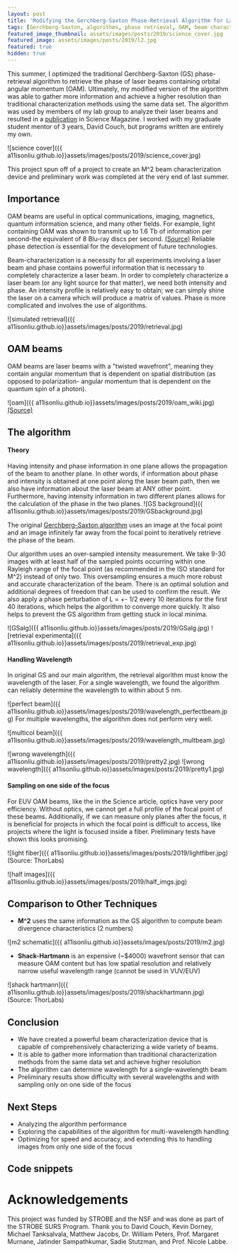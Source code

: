 ```yaml
---
layout: post
title: 'Modifying the Gerchberg-Saxton Phase-Retrieval Algorithm for Laser Beams containing Orbital Angular Momentum'
tags: [Gerchberg-Saxton, algorithms, phase retrieval, OAM, beam characterization, M2]
featured_image_thumbnail: assets/images/posts/2019/science_cover.jpg
featured_image: assets/images/posts/2019/l2.jpg
featured: true
hidden: true
---
```


This summer, I optimized the traditional Gerchberg-Saxton (GS) phase-retrieval algorithm to retrieve the phase of laser beams containing orbital angular momentum (OAM). Ultimately, my modified version of the algorithm was able to gather more information and achieve a higher resolution than traditional characterization methods using the same data set. The algorithm was used by members of my lab group to analyze their laser beams and resulted in a [publication](link) in Science Magazine. I worked with my graduate student mentor of 3 years, David Couch, but programs written are entirely my own.

![science cover]({{ a11isonliu.github.io}}assets/images/posts/2019/science_cover.jpg)

This project spun off of a project to create an M^2 beam characterization device and preliminary work was completed at the very end of last summer.

##  Importance

OAM beams are useful in optical communications, imaging, magnetics, quantum information science, and many other fields. For example, light containing OAM was shown to transmit up to 1.6 Tb of information per second-the equivalent of 8 Blu-ray discs per second. [(Source)](https://physicsworld.com/a/twisted-light-carries-data-over-1-km-in-optical-fibre/) Reliable phase detection is essential for the development of future technologies.

Beam-characterization is a necessity for all experiments involving a laser beam and phase contains powerful information that is necessary to completely characterize a laser beam. In order to completely characterize a laser beam (or any light source for that matter), we need both intensity and phase. An intensity profile is relatively easy to obtain; we can simply shine the laser on a camera which will produce a matrix of values. Phase is more complicated and involves the use of algorithms.

![simulated retrieval]({{ a11isonliu.github.io}}assets/images/posts/2019/retrieval.jpg)

## OAM beams

OAM beams are laser beams with a "twisted wavefront", meaning they contain angular momentum that is dependent on spatial distribution (as opposed to polarization- angular momentum that is dependent on the quantum spin of a photon).

![oam]({{ a11isonliu.github.io}}assets/images/posts/2019/oam_wiki.jpg)
[(Source)](https://creativecommons.org/licenses/by-sa/3.0)

## The algorithm
#### Theory
Having intensity and phase information in one plane allows the propagation of the beam to another plane. In other words, if information about phase and intensity is obtained at one point along the laser beam path, then we also have information about the laser beam at ANY other point. Furthermore, having intensity information in two different planes allows for the calculation of the phase in the two planes.
![GS background]({{ a11isonliu.github.io}}assets/images/posts/2019/GSbackground.jpg)

The original [Gerchberg-Saxton algorithm](https://en.wikipedia.org/wiki/Gerchberg%E2%80%93Saxton_algorithm) uses an image at the focal point and an image infinitely far away from the focal point to iteratively retrieve the phase of the beam.

Our algorithm uses an over-sampled intensity measurement. We take 9-30 images with at least half of the sampled points occurring within one Rayleigh range of the focal point (as recommended in the ISO standard for M^2) instead of only two. This oversampling ensures a much more robust and accurate characterization of the beam. There is an optimal solution and additional degrees of freedom that can be used to confirm the result. We also apply a phase perturbation of L = +- 1/2 every 10 iterations for the first 40 iterations, which helps the algorithm to converge more quickly. It also helps to prevent the GS algorithm from getting stuck in local minima.

![GSalg]({{ a11isonliu.github.io}}assets/images/posts/2019/GSalg.jpg)
![retrieval experimenta]({{ a11isonliu.github.io}}assets/images/posts/2019/retrieval_exp.jpg)

#### Handling Wavelength
In original GS and our main algorithm, the retrieval algorithm must know the wavelength of the laser. For a single wavelength, we found the algorithm can reliably determine the wavelength to within about 5 nm.

![perfect beam]({{ a11isonliu.github.io}}assets/images/posts/2019/wavelength_perfectbeam.jpg)
For multiple wavelengths, the algorithm does not perform very well.

![multicol beam]({{ a11isonliu.github.io}}assets/images/posts/2019/wavelength_multbeam.jpg)

![wrong wavelength]({{ a11isonliu.github.io}}assets/images/posts/2019/pretty2.jpg)
![wrong wavelength]({{ a11isonliu.github.io}}assets/images/posts/2019/pretty1.jpg)

#### Sampling on one side of the focus
For EUV OAM beams, like the in the Science article, optics have very poor efficiency. Without optics, we cannot get a full profile of the focal point of these beams. Additionally, if we can measure only planes after the focus, it is beneficial for projects in which the focal point is difficult to access, like projects where the light is focused inside a fiber. Preliminary tests have shown this looks promising.

![light fiber]({{ a11isonliu.github.io}}assets/images/posts/2019/lightfiber.jpg)
(Source: ThorLabs)

![half images]({{ a11isonliu.github.io}}assets/images/posts/2019/half_imgs.jpg)


## Comparison to Other Techniques
* **M^2** uses the same information as the GS algorithm to compute beam divergence characteristics (2 numbers)

![m2 schematic]({{ a11isonliu.github.io}}assets/images/posts/2019/m2.jpg)
* **Shack-Hartmann** is an expensive (~$4000) wavefront sensor that can measure OAM content but has low spatial resolution and relatively narrow useful wavelength range (cannot be used in VUV/EUV)

![shack hartmann]({{ a11isonliu.github.io}}assets/images/posts/2019/shackhartmann.jpg)
(Source: ThorLabs)

## Conclusion
* We have created a powerful beam characterization device that is capable of comprehensively characterizing a wide variety of beams.
* It is able to gather more information than traditional characterization methods from the same data set and achieve higher resolution
* The algorithm can determine wavelength for a single-wavelength beam
* Preliminary results show difficulty with several wavelengths and with sampling only on one side of the focus

## Next Steps
* Analyzing the algorithm performance
* Exploring the capabilities of the algorithm for multi-wavelength handling
* Optimizing for speed and accuracy, and extending this to handling images from only one side of the focus

## Code snippets


# Acknowledgements
This project was funded by STROBE and the NSF and was done as part of the STROBE SURS Program. Thank you to David Couch, Kevin Dorney, Michael Tanksalvala, Matthew Jacobs, Dr. William Peters, Prof. Margaret Murnane, Jatinder Sampathkumar, Sadie Stutzman, and Prof. Nicole Labbe.
